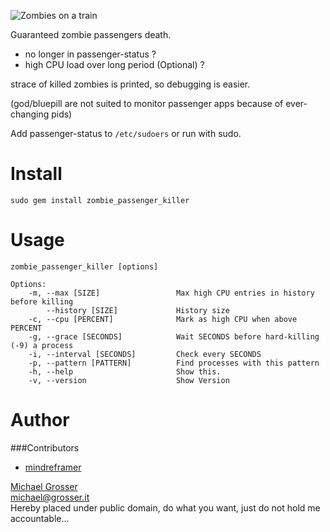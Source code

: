![Zombies on a train](http://dl.dropbox.com/u/2670385/Web/zombie.jpeg)

Guaranteed zombie passengers death.

 - no longer in passenger-status ?
 - high CPU load over long period (Optional) ?

strace of killed zombies is printed, so debugging is easier.

(god/bluepill are not suited to monitor passenger apps because of ever-changing pids)

Add passenger-status to `/etc/sudoers` or run with sudo.

Install
=======
    sudo gem install zombie_passenger_killer

Usage
=====

    zombie_passenger_killer [options]

    Options:
        -m, --max [SIZE]                 Max high CPU entries in history before killing
            --history [SIZE]             History size
        -c, --cpu [PERCENT]              Mark as high CPU when above PERCENT
        -g, --grace [SECONDS]            Wait SECONDS before hard-killing (-9) a process
        -i, --interval [SECONDS]         Check every SECONDS
        -p, --pattern [PATTERN]          Find processes with this pattern
        -h, --help                       Show this.
        -v, --version                    Show Version


Author
======

###Contributors
 - [mindreframer](https://github.com/mindreframer)

[Michael Grosser](http://grosser.it)<br/>
michael@grosser.it<br/>
Hereby placed under public domain, do what you want, just do not hold me accountable...
